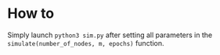 # How to

Simply launch `python3 sim.py` after setting all parameters in the `simulate(number_of_nodes, m, epochs)` function.